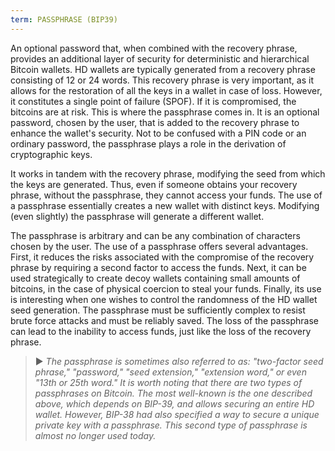 ```yaml
---
term: PASSPHRASE (BIP39)
---
```


An optional password that, when combined with the recovery phrase, provides an additional layer of security for deterministic and hierarchical Bitcoin wallets. HD wallets are typically generated from a recovery phrase consisting of 12 or 24 words. This recovery phrase is very important, as it allows for the restoration of all the keys in a wallet in case of loss. However, it constitutes a single point of failure (SPOF). If it is compromised, the bitcoins are at risk. This is where the passphrase comes in. It is an optional password, chosen by the user, that is added to the recovery phrase to enhance the wallet's security. Not to be confused with a PIN code or an ordinary password, the passphrase plays a role in the derivation of cryptographic keys.

It works in tandem with the recovery phrase, modifying the seed from which the keys are generated. Thus, even if someone obtains your recovery phrase, without the passphrase, they cannot access your funds. The use of a passphrase essentially creates a new wallet with distinct keys. Modifying (even slightly) the passphrase will generate a different wallet.

The passphrase is arbitrary and can be any combination of characters chosen by the user. The use of a passphrase offers several advantages. First, it reduces the risks associated with the compromise of the recovery phrase by requiring a second factor to access the funds. Next, it can be used strategically to create decoy wallets containing small amounts of bitcoins, in the case of physical coercion to steal your funds. Finally, its use is interesting when one wishes to control the randomness of the HD wallet seed generation. The passphrase must be sufficiently complex to resist brute force attacks and must be reliably saved. The loss of the passphrase can lead to the inability to access funds, just like the loss of the recovery phrase.

> ► *The passphrase is sometimes also referred to as: "two-factor seed phrase," "password," "seed extension," "extension word," or even "13th or 25th word." It is worth noting that there are two types of passphrases on Bitcoin. The most well-known is the one described above, which depends on BIP-39, and allows securing an entire HD wallet. However, BIP-38 had also specified a way to secure a unique private key with a passphrase. This second type of passphrase is almost no longer used today.*